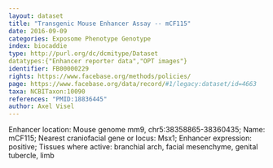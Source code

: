 ```yaml
---
layout: dataset  
title: "Transgenic Mouse Enhancer Assay -- mCF115"  
date: 2016-09-09  
categories: Exposome Phenotype Genotype  
index: biocaddie  
type: http://purl.org/dc/dcmitype/Dataset  
datatypes:{"Enhancer reporter data","OPT images"}  
identifier: FB00000229  
rights: https://www.facebase.org/methods/policies/  
page: https://www.facebase.org/data/record/#1/legacy:dataset/id=4663  
taxa: NCBITaxon:10090  
references: "PMID:18836445"  
author: Axel Visel
---
```

 Enhancer location: Mouse genome mm9, chr5:38358865-38360435; Name: mCF115; Nearest craniofacial gene or locus: Msx1; Enhancer expression: positive; Tissues where active: branchial arch, facial mesenchyme, genital tubercle, limb 

